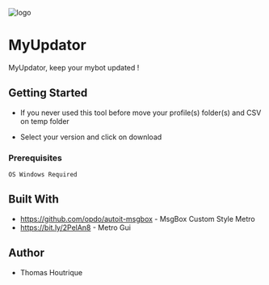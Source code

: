 
![logo](https://i.imgur.com/V3FT46x.png)

# MyUpdator

MyUpdator, keep your mybot updated !

## Getting Started

- If you never used this tool before move your profile(s) folder(s) and CSV on temp folder

- Select your version and click on download

### Prerequisites 
```
OS Windows Required
```

## Built With

* https://github.com/opdo/autoit-msgbox - MsgBox Custom Style Metro
* https://bit.ly/2PelAn8 - Metro Gui 

## Author

* Thomas Houtrique
